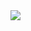 <img src="https://media.discordapp.net/attachments/1042259280298004523/1245556580498407444/fotodoolhoredondo-removebg-preview.png?ex=66592e76&is=6657dcf6&hm=092e2b54942fd721f71c52c21ff5b4bbf9cb7b6eb58431452692f473ecf95e01&=&format=webp&quality=lossless&width=350&height=350">
